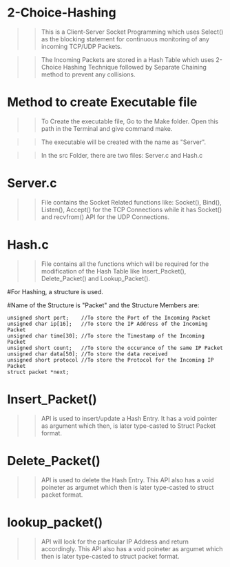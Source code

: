 # 2-Choice-Hashing

>> This is a Client-Server Socket Programming which uses Select() as the blocking statement for continuous monitoring of any incoming TCP/UDP Packets.

>> The Incoming Packets are stored in a Hash Table which uses 2-Choice Hashing Technique followed by Separate Chaining method to prevent any collisions.

# Method to create Executable file
>> To Create the executable file, Go to the Make folder. Open this path in the Terminal and give command make.

>> The executable will be created with the name as "Server". 

>> In the src Folder, there are two files: Server.c and Hash.c

# Server.c 
>> File contains the Socket Related functions like: Socket(), Bind(), Listen(), Accept() for the TCP Connections while it has Socket() and recvfrom() API for the UDP Connections.

# Hash.c 
>> File contains all the functions which will be required for the modification of the Hash Table like Insert_Packet(), Delete_Packet() and Lookup_Packet().

#For Hashing, a structure is used. 

#Name of the Structure is "Packet" and the Structure Members are:

  	unsigned short port;    //To store the Port of the Incoming Packet
	unsigned char ip[16];   //To store the IP Address of the Incoming Packet
	unsigned char time[30]; //To store the Timestamp of the Incoming Packet
	unsigned short count;   //To store the occurance of the same IP Packet
	unsigned char data[50]; //To store the data received
	unsigned short protocol //To store the Protocol for the Incoming IP Packet
	struct packet *next;    


# Insert_Packet() 
>> API is used to insert/update a Hash Entry. It has a void pointer as argument which then, is later type-casted to Struct Packet format.

# Delete_Packet() 
>> API is used to delete the Hash Entry. This API also has a void poineter as argumet which then is later type-casted to struct packet format.

# lookup_packet() 
>> API will look for the particular IP Address and return accordingly. This API also has a void poineter as argumet which then is later type-casted to struct packet format.

